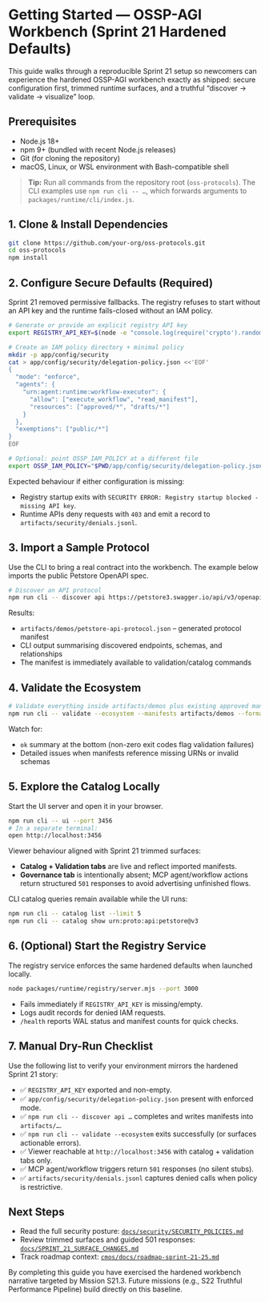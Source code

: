 # Getting Started — OSSP-AGI Workbench (Sprint 21 Hardened Defaults)

This guide walks through a reproducible Sprint 21 setup so newcomers can experience the hardened OSSP-AGI workbench exactly as shipped: secure configuration first, trimmed runtime surfaces, and a truthful “discover → validate → visualize” loop.

## Prerequisites

- Node.js 18+
- npm 9+ (bundled with recent Node.js releases)
- Git (for cloning the repository)
- macOS, Linux, or WSL environment with Bash-compatible shell

> **Tip:** Run all commands from the repository root (`oss-protocols`). The CLI examples use `npm run cli -- …`, which forwards arguments to `packages/runtime/cli/index.js`.

## 1. Clone & Install Dependencies

```bash
git clone https://github.com/your-org/oss-protocols.git
cd oss-protocols
npm install
```

## 2. Configure Secure Defaults (Required)

Sprint 21 removed permissive fallbacks. The registry refuses to start without an API key and the runtime fails-closed without an IAM policy.

```bash
# Generate or provide an explicit registry API key
export REGISTRY_API_KEY=$(node -e "console.log(require('crypto').randomBytes(32).toString('hex'))")

# Create an IAM policy directory + minimal policy
mkdir -p app/config/security
cat > app/config/security/delegation-policy.json <<'EOF'
{
  "mode": "enforce",
  "agents": {
    "urn:agent:runtime:workflow-executor": {
      "allow": ["execute_workflow", "read_manifest"],
      "resources": ["approved/*", "drafts/*"]
    }
  },
  "exemptions": ["public/*"]
}
EOF

# Optional: point OSSP_IAM_POLICY at a different file
export OSSP_IAM_POLICY="$PWD/app/config/security/delegation-policy.json"
```

Expected behaviour if either configuration is missing:

- Registry startup exits with `SECURITY ERROR: Registry startup blocked - missing API key`.
- Runtime APIs deny requests with `403` and emit a record to `artifacts/security/denials.jsonl`.

## 3. Import a Sample Protocol

Use the CLI to bring a real contract into the workbench. The example below imports the public Petstore OpenAPI spec.

```bash
# Discover an API protocol
npm run cli -- discover api https://petstore3.swagger.io/api/v3/openapi.json --output artifacts/demos
```

Results:

- `artifacts/demos/petstore-api-protocol.json` – generated protocol manifest
- CLI output summarising discovered endpoints, schemas, and relationships
- The manifest is immediately available to validation/catalog commands

## 4. Validate the Ecosystem

```bash
# Validate everything inside artifacts/demos plus existing approved manifests
npm run cli -- validate --ecosystem --manifests artifacts/demos --format summary
```

Watch for:

- `ok` summary at the bottom (non-zero exit codes flag validation failures)
- Detailed issues when manifests reference missing URNs or invalid schemas

## 5. Explore the Catalog Locally

Start the UI server and open it in your browser.

```bash
npm run cli -- ui --port 3456
# In a separate terminal:
open http://localhost:3456
```

Viewer behaviour aligned with Sprint 21 trimmed surfaces:

- **Catalog + Validation tabs** are live and reflect imported manifests.
- **Governance tab** is intentionally absent; MCP agent/workflow actions return structured `501` responses to avoid advertising unfinished flows.

CLI catalog queries remain available while the UI runs:

```bash
npm run cli -- catalog list --limit 5
npm run cli -- catalog show urn:proto:api:petstore@v3
```

## 6. (Optional) Start the Registry Service

The registry service enforces the same hardened defaults when launched locally.

```bash
node packages/runtime/registry/server.mjs --port 3000
```

- Fails immediately if `REGISTRY_API_KEY` is missing/empty.
- Logs audit records for denied IAM requests.
- `/health` reports WAL status and manifest counts for quick checks.

## 7. Manual Dry-Run Checklist

Use the following list to verify your environment mirrors the hardened Sprint 21 story:

- ✅ `REGISTRY_API_KEY` exported and non-empty.
- ✅ `app/config/security/delegation-policy.json` present with enforced mode.
- ✅ `npm run cli -- discover api …` completes and writes manifests into `artifacts/…`.
- ✅ `npm run cli -- validate --ecosystem` exits successfully (or surfaces actionable errors).
- ✅ Viewer reachable at `http://localhost:3456` with catalog + validation tabs only.
- ✅ MCP agent/workflow triggers return `501` responses (no silent stubs).
- ✅ `artifacts/security/denials.jsonl` captures denied calls when policy is restrictive.

## Next Steps

- Read the full security posture: [`docs/security/SECURITY_POLICIES.md`](security/SECURITY_POLICIES.md)
- Review trimmed surfaces and guided 501 responses: [`docs/SPRINT_21_SURFACE_CHANGES.md`](SPRINT_21_SURFACE_CHANGES.md)
- Track roadmap context: [`cmos/docs/roadmap-sprint-21-25.md`](../cmos/docs/roadmap-sprint-21-25.md)

By completing this guide you have exercised the hardened workbench narrative targeted by Mission S21.3. Future missions (e.g., S22 Truthful Performance Pipeline) build directly on this baseline.
